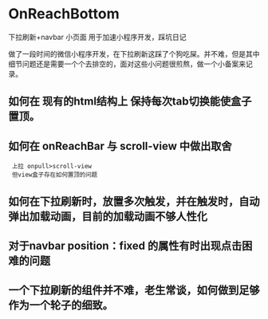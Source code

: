 # OnReachBottom
下拉刷新+navbar 小页面 用于加速小程序开发，踩坑日记
  
  做了一段时间的微信小程序开发，在下拉刷新这踩了个狗吃屎。并不难，但是其中细节问题还是需要一个个去排空的，面对这些小问题很煎熬，做一个小备案来记录。

 ## 如何在 现有的html结构上 保持每次tab切换能使盒子置顶。

 ## 如何在 onReachBar 与 scroll-view 中做出取舍
     上拉 onpull>scroll-view
     但view盒子存在如何置顶的问题

 ## 如何在下拉刷新时，放置多次触发，并在触发时，自动弹出加载动画，目前的加载动画不够人性化

 ## 对于navbar position：fixed 的属性有时出现点击困难的问题

 ## 一个下拉刷新的组件并不难，老生常谈，如何做到足够作为一个轮子的细致。
